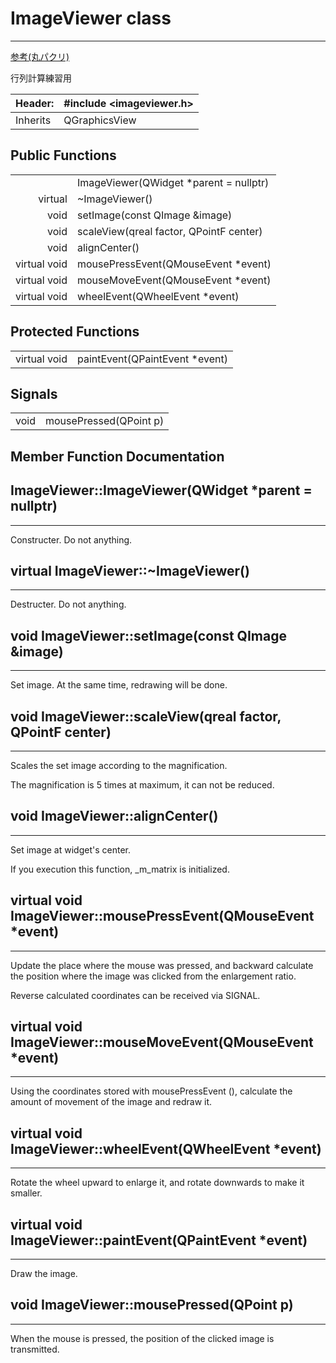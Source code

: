 # ImageViewer class

---

[参考(丸パクリ)](http://mf-atelier.sakura.ne.jp/mf-atelier/modules/tips/program/Qt/qt_image.html)


行列計算練習用


| Header:  | #include <imageviewer.h> |
|:-------- |:------------------------ |
| Inherits | QGraphicsView            |



## Public Functions

|              |  |
| ------------:|:--------------------------------------- |
|              | ImageViewer(QWidget *parent = nullptr)  |
| virtual      | ~ImageViewer()                          |
| void         | setImage(const QImage &image)           |
| void         | scaleView(qreal factor, QPointF center) |
| void         | alignCenter()                           |
| virtual void | mousePressEvent(QMouseEvent *event)     |
| virtual void | mouseMoveEvent(QMouseEvent *event)      |
| virtual void | wheelEvent(QWheelEvent *event)          |


## Protected Functions


|              |  |
| ------------:|:------------------------------ |
| virtual void | paintEvent(QPaintEvent *event) |


## Signals


|              |  |
| ----:|:---------------------- |
| void | mousePressed(QPoint p) |


## Member Function Documentation


## ImageViewer::ImageViewer(QWidget *parent = nullptr)
---
Constructer. Do not anything.


## virtual ImageViewer::~ImageViewer()
---
Destructer. Do not anything.


## void ImageViewer::setImage(const QImage &image)
---
Set image. At the same time, redrawing will be done.


## void ImageViewer::scaleView(qreal factor, QPointF center)
---
Scales the set image according to the magnification.


The magnification is 5 times at maximum, it can not be reduced.


## void ImageViewer::alignCenter()
---
Set image at widget's center.

If you execution this function, _m_matrix is initialized.


## virtual void ImageViewer::mousePressEvent(QMouseEvent *event)
---
Update the place where the mouse was pressed, and backward calculate the position where the image was clicked from the enlargement ratio.


Reverse calculated coordinates can be received via SIGNAL.


## virtual void ImageViewer::mouseMoveEvent(QMouseEvent *event)
---
Using the coordinates stored with mousePressEvent (), calculate the amount of movement of the image and redraw it.


## virtual void ImageViewer::wheelEvent(QWheelEvent *event)
---
Rotate the wheel upward to enlarge it, and rotate downwards to make it smaller.


## virtual void ImageViewer::paintEvent(QPaintEvent *event)
---
Draw the image.


## void ImageViewer::mousePressed(QPoint p)
---
When the mouse is pressed, the position of the clicked image is transmitted.


